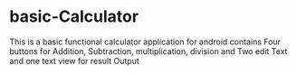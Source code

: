 # basic-Calculator
This is a basic functional calculator application for android contains Four buttons for Addition, Subtraction, multiplication, division and Two edit Text and one text view for result Output
